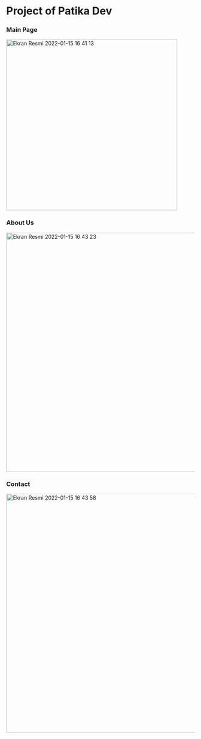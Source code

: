 <h1> Project of Patika Dev </h1>
<h3> Main Page </h3>
<img width="457" alt="Ekran Resmi 2022-01-15 16 41 13" src="https://user-images.githubusercontent.com/15904493/149623769-814f3e13-f584-4eb4-8e12-0e8166f758df.png">
<br>
<h3>About Us </h3>
<img width="639" alt="Ekran Resmi 2022-01-15 16 43 23" src="https://user-images.githubusercontent.com/15904493/149623816-6003b70d-2ee1-42b9-a7b0-0cb8427ac9a4.png">
<br>
<h3>Contact</h3>
<img width="639" alt="Ekran Resmi 2022-01-15 16 43 58" src="https://user-images.githubusercontent.com/15904493/149623832-57075c42-5289-4549-a849-1d77b04f0522.png">
